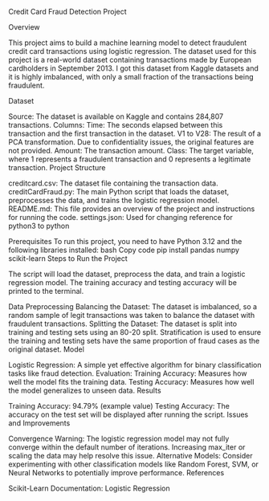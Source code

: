Credit Card Fraud Detection Project

Overview

This project aims to build a machine learning model to detect fraudulent credit card transactions using logistic regression. The dataset used for this project is a real-world dataset containing transactions made by European cardholders in September 2013. I got this dataset from Kaggle datasets and it is highly imbalanced, with only a small fraction of the transactions being fraudulent.


Dataset

Source: The dataset is available on Kaggle and contains 284,807 transactions.
Columns:
Time: The seconds elapsed between this transaction and the first transaction in the dataset.
V1 to V28: The result of a PCA transformation. Due to confidentiality issues, the original features are not provided.
Amount: The transaction amount.
Class: The target variable, where 1 represents a fraudulent transaction and 0 represents a legitimate transaction.
Project Structure

creditcard.csv: The dataset file containing the transaction data.
creditCardFraud.py: The main Python script that loads the dataset, preprocesses the data, and trains the logistic regression model.
README.md: This file provides an overview of the project and instructions for running the code.
settings.json: Used for changing reference for python3 to python

Prerequisites
To run this project, you need to have Python 3.12 and the following libraries installed:
bash
Copy code
pip install pandas numpy scikit-learn
Steps to Run the Project


The script will load the dataset, preprocess the data, and train a logistic regression model.
The training accuracy and testing accuracy will be printed to the terminal.

Data Preprocessing
Balancing the Dataset: The dataset is  imbalanced, so a random sample of legit transactions was taken to balance the dataset with fraudulent transactions.
Splitting the Dataset: The dataset is split into training and testing sets using an 80-20 split. Stratification is used to ensure the training and testing sets have the same proportion of fraud cases as the original dataset.
Model

Logistic Regression: A simple yet effective algorithm for binary classification tasks like fraud detection.
Evaluation:
Training Accuracy: Measures how well the model fits the training data.
Testing Accuracy: Measures how well the model generalizes to unseen data.
Results

Training Accuracy: 94.79% (example value)
Testing Accuracy: The accuracy on the test set will be displayed after running the script.
Issues and Improvements

Convergence Warning: The logistic regression model may not fully converge within the default number of iterations. Increasing max_iter or scaling the data may help resolve this issue.
Alternative Models: Consider experimenting with other classification models like Random Forest, SVM, or Neural Networks to potentially improve performance.
References

Scikit-Learn Documentation: Logistic Regression
